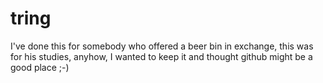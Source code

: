 tring
=====

I've done this for somebody who offered a beer bin in exchange, this was for his studies, anyhow, I wanted to keep it and thought github might be a good place ;-)
